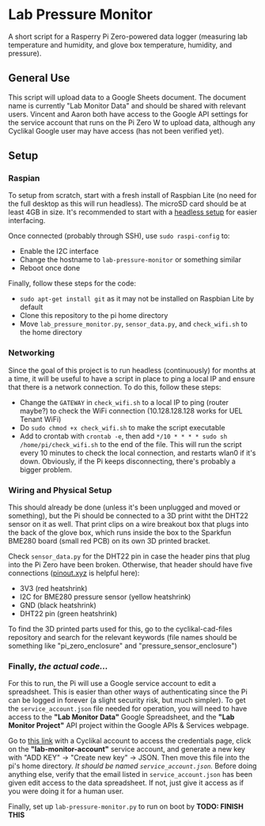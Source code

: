 # Lab Pressure Monitor
A short script for a Rasperry Pi Zero-powered data logger (measuring lab temperature and humidity, and glove box temperature, humidity, and pressure).

## General Use
This script will upload data to a Google Sheets document. The document name is currently "Lab Monitor Data" and should be shared with relevant users. Vincent and Aaron both have access to the Google API settings for the service account that runs on the Pi Zero W to upload data, although any Cyclikal Google user may have access (has not been verified yet).

## Setup
### Raspian
To setup from scratch, start with a fresh install of Raspbian Lite (no need for the full desktop as this will run headless). The microSD card should be at least 4GB in size. It's recommended to start with a [headless setup](https://www.tomshardware.com/reviews/raspberry-pi-headless-setup-how-to,6028.html) for easier interfacing.

Once connected (probably through SSH), use `sudo raspi-config` to:
- Enable the I2C interface
- Change the hostname to `lab-pressure-monitor` or something similar
- Reboot once done

Finally, follow these steps for the code:
- `sudo apt-get install git` as it may not be installed on Raspbian Lite by default
- Clone this repository to the pi home directory
- Move `lab_pressure_monitor.py`, `sensor_data.py`, and `check_wifi.sh` to the home directory

### Networking
Since the goal of this project is to run headless (continuously) for months at a time, it will be useful to have a script in place to ping a local IP and ensure that there is a network connection. To do this, follow these steps:
- Change the `GATEWAY` in `check_wifi.sh` to a local IP to ping (router maybe?) to check the WiFi connection (10.128.128.128 works for UEL Tenant WiFi)
- Do `sudo chmod +x check_wifi.sh` to make the script executable
- Add to crontab with `crontab -e`, then add `*/10 * * * * sudo sh /home/pi/check_wifi.sh` to the end of the file. This will run the script every 10 minutes to check the local connection, and restarts wlan0 if it's down. Obviously, if the Pi keeps disconnecting, there's probably a bigger problem.

### Wiring and Physical Setup
This should already be done (unless it's been unplugged and moved or something), but the Pi should be connected to a 3D print witht the DHT22 sensor on it as well. That print clips on a wire breakout box that plugs into the back of the glove box, which runs inside the box to the Sparkfun BME280 board (small red PCB) on its own 3D printed bracket.

Check `sensor_data.py` for the DHT22 pin in case the header pins that plug into the Pi Zero have been broken. Otherwise, that header should have five connections ([pinout.xyz](https://www.pinout.xyz) is helpful here):
- 3V3 (red heatshrink)
- I2C for BME280 pressure sensor (yellow heatshrink)
- GND (black heatshrink)
- DHT22 pin (green heatshrink)

To find the 3D printed parts used for this, go to the cyclikal-cad-files repository and search for the relevant keywords (file names should be something like "pi_zero_enclosure" and "pressure_sensor_enclosure")

### Finally, _the actual code..._
For this to run, the Pi will use a Google service account to edit a spreadsheet. This is easier than other ways of authenticating since the Pi can be logged in forever (a slight security risk, but much simpler). To get the `service_account.json` file needed for operation, you will need to have access to the **"Lab Monitor Data"** Google Spreadsheet, and the **"Lab Monitor Project"** API project within the Google APIs & Services webpage.

Go to [this link](https://console.developers.google.com/apis/credentials?authuser=0&project=lab-monitor-project&supportedpurview=project) with a Cyclikal account to access the credentials page, click on the **"lab-monitor-account"** service account, and generate a new key with "ADD KEY" -> "Create new key" -> JSON. Then move this file into the pi's home directory. _It should be named `service_account.json`._ Before doing anything else, verify that the email listed in `service_account.json` has been given edit access to the data spreadsheet. If not, just give it access as if you were doing it for a human user.

Finally, set up `lab-pressure-monitor.py` to run on boot by **TODO: FINISH THIS**
